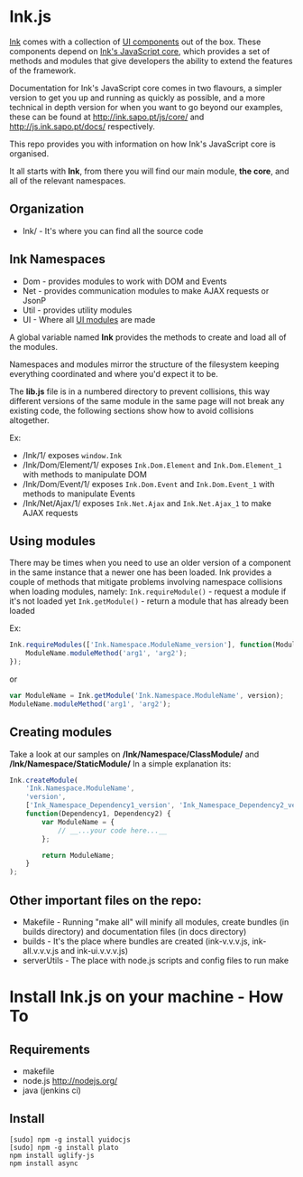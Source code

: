 # Ink.js 

[Ink](http://ink.sapo.pt/) comes with a collection of [UI components](http://ink.sapo.pt/js/ui/) out of the box. 
These components depend on [Ink's JavaScript core](http://ink.sapo.pt/js/core/), which provides a set of methods and modules that give developers the ability to extend the features of the framework.

Documentation for Ink's JavaScript core comes in two flavours, a simpler version to get you up and running as quickly as possible, and a more technical in depth version for when you want to go beyond our examples, these can be found at http://ink.sapo.pt/js/core/ and http://js.ink.sapo.pt/docs/ respectively.
 
This repo provides you with information on how Ink's JavaScript core is organised.
 
It all starts with __Ink__, from there you will find our main module, __the core__, and all of the relevant namespaces.

## Organization

* Ink/ - It's where you can find all the source code 

## Ink Namespaces 
 * Dom - provides modules to work with DOM and Events 
 * Net - provides communication modules to make AJAX requests or JsonP
 * Util - provides utility modules 
 * UI - Where all [UI modules](http://ink.sapo.pt/js/ui) are made 

A global variable named __Ink__ provides the methods to create and load all of the modules. 
 
Namespaces and modules mirror the structure of the filesystem keeping everything coordinated and where you'd expect it to be.
 
The __lib.js__ file is in a numbered directory to prevent collisions, this way different versions of the same module in the same page will not break any existing code, the following sections show how to avoid collisions altogether.

Ex: 
* /Ink/1/ exposes `window.Ink` 
* /Ink/Dom/Element/1/ exposes `Ink.Dom.Element` and `Ink.Dom.Element_1` with methods to manipulate DOM 
* /Ink/Dom/Event/1/ exposes `Ink.Dom.Event` and `Ink.Dom.Event_1` with methods to manipulate Events
* /Ink/Net/Ajax/1/ exposes `Ink.Net.Ajax` and `Ink.Net.Ajax_1` to make AJAX requests 

## Using modules 
 
There may be times when you need to use an older version of a component in the same instance that a newer one has been loaded. Ink provides a couple of methods that mitigate problems involving namespace collisions when loading modules, namely:
`Ink.requireModule()` - request a module if it's not loaded yet
`Ink.getModule()` - return a module that has already been loaded

Ex: 
```javascript
Ink.requireModules(['Ink.Namespace.ModuleName_version'], function(ModuleName) {
    ModuleName.moduleMethod('arg1', 'arg2');
});
```

or 

```javascript
var ModuleName = Ink.getModule('Ink.Namespace.ModuleName', version);
ModuleName.moduleMethod('arg1', 'arg2');
```


## Creating modules 
Take a look at our samples on __/Ink/Namespace/ClassModule/__ and __/Ink/Namespace/StaticModule/__
In a simple explanation its: 
```javascript
Ink.createModule(
    'Ink.Namespace.ModuleName', 
    'version', 
    ['Ink_Namespace_Dependency1_version', 'Ink_Namespace_Dependency2_version'], 
    function(Dependency1, Dependency2) {
        var ModuleName = {
            // __...your code here...__
        };

        return ModuleName;
    }
);
```



## Other important files on the repo: 
* Makefile - Running "make all" will minify all modules, create bundles (in builds directory) and documentation files (in docs directory) 
* builds - It's the place where bundles are created (ink-v.v.v.js, ink-all.v.v.v.js and ink-ui.v.v.v.js) 
* serverUtils - The place with node.js scripts and config files to run make 


# Install Ink.js on your machine - How To

## Requirements

* makefile
* node.js    http://nodejs.org/
* java (jenkins ci)



## Install

    [sudo] npm -g install yuidocjs
    [sudo] npm -g install plato
    npm install uglify-js
    npm install async



